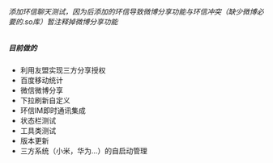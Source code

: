 ###### 添加环信聊天测试，因为后添加的环信导致微博分享功能与环信冲突（缺少微博必要的.so库）暂注释掉微博分享功能
##### 目前做的
- 利用友盟实现三方分享授权
- 百度移动统计
- 微信微博分享
- 下拉刷新自定义
- 环信IM即时通讯集成
- 状态栏测试
- 工具类测试
- 版本更新
- 三方系统（小米，华为...）的自启动管理
